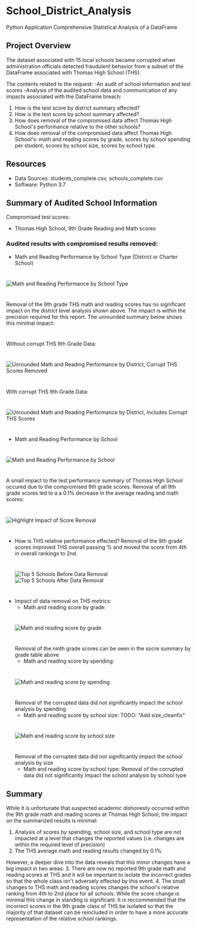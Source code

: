 # School_District_Analysis
Python Application
Comprehensive Statistical Analysis of a DataFrame

## Project Overview
The dataset associated with 15 local schools became corrupted when administration officials detected fraudulent behavior from a subset of the DataFrame associated with Thomas High School (THS). 

The contents related to the request: 
-An audit of school information and test scores
-Analysis of the audited school data and communication of any impacts associated with the DataFrame breach:

1. How is the test score by district summary affected? 
2. How is the test score by school summary affected?
3. How does removal of the compromised data affect Thomas High School's performance relative to the other schools?
4. How does removal of the compromised data affect Thomas High School's: math and reading scores by grade, scores by school spending per student, scores by school size, scores by school type.

## Resources
- Data Sources: students_complete.csv, schools_complete.csv
- Software: Python 3.7

## Summary of Audited School Information
Compromised test scores:
- Thomas High School, 9th Grade Reading and Math scores
### Audited results with compromised results removed:
- Math and Reading Performance by School Type (District or Charter School)
#
![Math and Reading Performance by School Type](https://github.com/zborglin/School_District_Analysis/blob/main/Resources/district_cleanfix.png)
#
  Removal of the 9th grade THS math and reading scores has no significant impact on the district level analysis shown above. The impact is within the precision required for this report. The unrounded summary below shows this minimal impact:
  #
   Without corrupt THS 9th Grade Data:
  #
  ![Unrounded Math and Reading Performance by District, Corrupt THS Scores Removed](https://github.com/zborglin/School_District_Analysis/blob/main/Resources/district_cleanfix_unformatted.png)
  #
  With corrupt THS 9th Grade Data:
  #
  ![Unrounded Math and Reading Performance by District, Includes Corrupt THS Scores](https://github.com/zborglin/School_District_Analysis/blob/main/Resources/district_THS_unformatted.png)
  #
- Math and Reading Performance by School
#
![Math and Reading Performance by School](https://github.com/zborglin/School_District_Analysis/blob/main/Resources/school_summary_cleanfix_unformatted.png)
#
  A small impact to the test performance summary of Thomas High School occured due to the compromised 9th grade scores. Removal of all 9th grade scores led to a a 0.1% decrease in the average reading and math scores:
  #
![Highlight Impact of Score Removal](https://github.com/zborglin/School_District_Analysis/blob/main/Resources/school_THS_highlight.png)
#
- How is THS relative performance effected?
  Removal of the 9th grade scores improved THS overall passing % and moved the score from 4th in overall rankings to 2nd.
  #
  ![Top 5 Schools Before Data Removal](https://github.com/zborglin/School_District_Analysis/blob/main/Resources/Top5_bad.png)
  ![Top 5 Schools After Data Removal](https://github.com/zborglin/School_District_Analysis/blob/main/Resources/Top5_cleanfix.png)
  #
- Impact of data removal on THS metrics:
  - Math and reading score by grade:
  #
  ![Math and reading score by grade](https://github.com/zborglin/School_District_Analysis/blob/main/Resources/grade_cleanfix.png)
  #
  Removal of the ninth grade scores can be seen in the socre summary by grade table above
  - Math and reading score by spending:
  #
  ![Math and reading score by spending](https://github.com/zborglin/School_District_Analysis/blob/main/Resources/spending_cleanfix.png)
  #
  Removal of the corrupted data did not significantly impact the school analysis by spending
  - Math and reading score by school size:
  TODO: "Add size_cleanfix"
  #
  ![Math and reading score by school size](https://github.com/zborglin/School_District_Analysis/blob/main/Resources/size_cleanfix.png)
  #
  Removal of the corrupted data did not significantly impact the school analysis by size
  - Math and reading score by school type:
  Removal of the corrupted data did not significantly impact the school analysis by school type
## Summary
While it is unfortunate that suspected academic dishonesty occurred within the 9th grade math and reading scores at Thomas High School, the impact on the summarized results is minimal:
1. Analysis of scores by spending, school size, and school type are not impacted at a level that changes the reported values (i.e. changes are within the required level of precision)
2. The THS average math and reading results changed by 0.1%

However, a deeper dive into the data reveals that this minor changes have a big impact in two areas:
3. There are now no reported 9th grade math and reading scores at THS and it will be important to isolate the incorrect grades so that the whole class isn't adversely effected by this event.
4. The small changes to THS math and reading scores changes the school's relative ranking from 4th to 2nd place for all schools. While the score change is minimal this change in standing is significant. It is reccommended that the incorrect scores in the 9th grade class of THS be isolated so that the majority of that dataset can be reincluded in order to have a more accurate representation of the relative school rankings.
